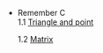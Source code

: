   - Remember C  
    1.1 [Triangle and point](https://github.com/stanislaushimovolos/MIPT_programming_tasks/tree/master/TriangleAndPoint)
    
    1.2 [Matrix](https://github.com/stanislaushimovolos/MIPT_programming_tasks/tree/master/Matrix)

